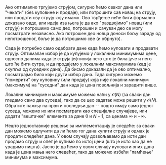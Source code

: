 Ако оптимално тргујемо струјом, сигурно ћемо сваког дана или "чекати" (без куповине и продаје), или потрошити сав новац на струју, или продати сву струју коју имамо. Ово тврђење неће бити формално доказано овде, али идеја иза њега је да ако "раздвојимо" новац (или струју) и потрошимо само део, потрошен и сачуван део се могу посматрати независно. Ако потрошен део новца доноси бољу зараду од непотрошеног, боље је да потрошимо све (и обрнуто).

Сада је потребно само одабрати дане када ћемо куповати и продавати струју. Оптималан избор је да купујемо у локалним минимумима цене, односно данима када је струја јефтинија него што је била јуче и него што ће бити сутра, и да продајемо у локалним максимумима (кад је скупља од суседних дана). Да бисмо доказали да је ово оптимално, посматрајмо било који други избор дана. Тада сигурно можемо "померити" ону куповину (или продају) која није локални минимум (максимум) на "суседни" дан када је цена повољнија и зарадити више.

Локалне минимуме и максимуме можемо наћи у $\mathcal{O}(N)$ (за сваки дан гледамо само два суседа), тако да се цео задатак може решити у $\mathcal{O}(N)$. Обратите пажњу на први и последњи дан -- пошто имају само једног суседа, можемо их или посматрати као специјалне случајеве, или додати "вештачке" елементе за дане $0$ и $N+1$, са ценама $\infty$ и $-\infty$.

Нешто једноставније решење за имплементацију је следеће: за сваки дан можемо одлучити да ли ћемо тог дана купити струју и одмах је продати следећег дана. У овом случају дозвољавамо да исти дан продамо струју и опет је купимо по истој цени (што је исто као да не урадимо ништа). Јасно је да ћемо у овом случају куповати оних дана када је цена мања него следећег, тако да можемо избећи "памћење" минимума и максимума.
